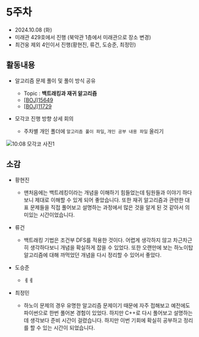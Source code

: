 # 5주차
- 2024.10.08 (화)
- 미래관 429호에서 진행 (북악관 1층에서 미래관으로 장소 변경)
- 최건웅 제외 4인이서 진행(황현진, 류건, 도승준, 최정민)


## 활동내용
- 알고리즘 문제 풀이 및 풀이 방식 공유
  - Topic : **백트래킹과 재귀 알고리즘**
  - [[BOJ]15649](https://www.acmicpc.net/problem/15649)
  - [[BOJ]11729](https://www.acmicpc.net/problem/11729)
    
- 모각코 진행 방향 상세 회의
  - 주차별 개인 폴더에 `알고리즘 풀이 파일`, `개인 공부 내용 파일` 올리기
 
![10:08 모각코 사진1](https://github.com/user-attachments/assets/1f662abf-648e-4cad-9623-5a638ea49e55)



## 소감
- 황현진
  - 맨처음에는 백트레킹이라는 개념을 이해하기 힘들었는데 팀원들과 이야기 하다보니 제대로 이해할 수 있게 되어 좋았습니다. 또한 재귀 알고리즘과 관련한 대표 문제들을 직접 풀어보고 설명하는 과정에서 많은 것을 알게 된 것 같아서 의미있는 시간이었습니다.
 
- 류건
  - 백트래킹 기법은 조건부 DFS를 적용한 것이다. 어렵게 생각하지 않고 차근차근히 생각하다보니 개념을 확실하게 잡을 수 있었다. 또한 오랜만에 보는 하노이탑 알고리즘에 대해 까먹었던 개념을 다시 정리할 수 있어서 좋았다.

- 도승준
  - ㅔㅔ
  
- 최정민
  - 하노이 문제의 경우 유명한 알고리즘 문제이기 때문에 자주 접해보고 예전에도 파이썬으로 한번 풀어본 경험이 있었다. 하지만 C++로 다시 풀어보고 설명하는데 생각보다 준비 시간이 걸렸습니다. 하지만 이번 기회에 확실히 공부하고 정리를 할 수 있는 시간이 되었습니다.

